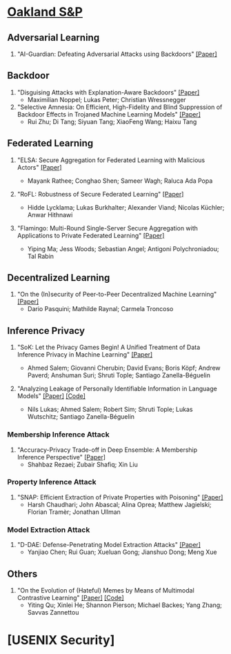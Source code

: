 # [Oakland S&P](https://sp2023.ieee-security.org/program-papers.html)

## Adversarial Learning
1. "AI-Guardian: Defeating Adversarial Attacks using Backdoors" [[Paper]](https://ieeexplore.ieee.org/document/10179473)

## Backdoor

1. "Disguising Attacks with Explanation-Aware Backdoors" [[Paper]](https://ieeexplore.ieee.org/document/10179308)
   - Maximilian Noppel; Lukas Peter; Christian Wressnegger
2. "Selective Amnesia: On Efficient, High-Fidelity and Blind Suppression of Backdoor Effects in Trojaned Machine Learning Models" [[Paper]](https://arxiv.org/abs/2212.04687)
   - Rui Zhu; Di Tang; Siyuan Tang; XiaoFeng Wang; Haixu Tang

## Federated Learning
1. "ELSA: Secure Aggregation for Federated Learning with Malicious Actors" [[Paper]](https://eprint.iacr.org/2022/1695)
   - Mayank Rathee; Conghao Shen; Sameer Wagh; Raluca Ada Popa

2. "RoFL: Robustness of Secure Federated Learning" [[Paper]](https://ieeexplore.ieee.org/document/10179400)
   - Hidde Lycklama; Lukas Burkhalter; Alexander Viand; Nicolas Küchler; Anwar Hithnawi

3. "Flamingo: Multi-Round Single-Server Secure Aggregation with Applications to Private Federated Learning" [[Paper]](https://ieeexplore.ieee.org/document/10179434)
   - Yiping Ma; Jess Woods; Sebastian Angel; Antigoni Polychroniadou; Tal Rabin


## Decentralized Learning

1. "On the (In)security of Peer-to-Peer Decentralized Machine Learning" [[Paper]](https://www.computer.org/csdl/proceedings-article/sp/2023/933600a418/1NrbXMPH8QM)
   - Dario Pasquini; Mathilde Raynal; Carmela Troncoso

## Inference Privacy

1. "SoK: Let the Privacy Games Begin! A Unified Treatment of Data Inference Privacy in Machine Learning" [[Paper]](https://ieeexplore.ieee.org/abstract/document/10179281)
   - Ahmed Salem; Giovanni Cherubin; David Evans; Boris Köpf; Andrew Paverd; Anshuman Suri; Shruti Tople; Santiago Zanella-Béguelin

2. "Analyzing Leakage of Personally Identifiable Information in Language Models" [[Paper]](https://ieeexplore.ieee.org/document/10179300) [[Code]](https://github.com/microsoft/analysing_pii_leakage)
   - Nils Lukas; Ahmed Salem; Robert Sim; Shruti Tople; Lukas Wutschitz; Santiago Zanella-Béguelin

### Membership Inference Attack

1. "Accuracy-Privacy Trade-off in Deep Ensemble: A Membership Inference Perspective" [[Paper]](https://ieeexplore.ieee.org/document/10179463)
   - Shahbaz Rezaei; Zubair Shafiq; Xin Liu

### Property Inference Attack

1. "SNAP: Efficient Extraction of Private Properties with Poisoning" [[Paper]](https://ieeexplore.ieee.org/document/10179334)
   - Harsh Chaudhari; John Abascal; Alina Oprea; Matthew Jagielski; Florian Tramèr; Jonathan Ullman

### Model Extraction Attack

1. "D-DAE: Defense-Penetrating Model Extraction Attacks" [[Paper]](https://ieeexplore.ieee.org/document/10179406)
   - Yanjiao Chen; Rui Guan; Xueluan Gong; Jianshuo Dong; Meng Xue

## Others

1. "On the Evolution of (Hateful) Memes by Means of Multimodal Contrastive Learning" [[Paper]](https://ieeexplore.ieee.org/document/10179315) [[Code]](https://github.com/YitingQu/meme-evolution)
   - Yiting Qu; Xinlei He; Shannon Pierson; Michael Backes; Yang Zhang; Savvas Zannettou

# [USENIX Security]
